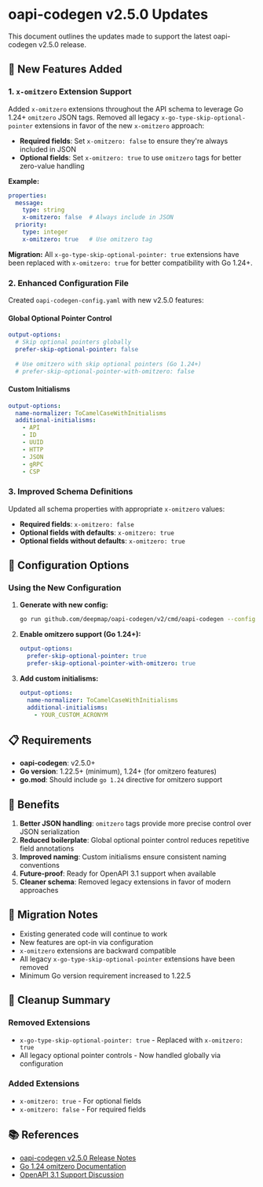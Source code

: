# oapi-codegen v2.5.0 Updates

This document outlines the updates made to support the latest oapi-codegen v2.5.0 release.

## 🎉 New Features Added

### 1. `x-omitzero` Extension Support

Added `x-omitzero` extensions throughout the API schema to leverage Go 1.24+ `omitzero` JSON tags. Removed all legacy `x-go-type-skip-optional-pointer` extensions in favor of the new `x-omitzero` approach:

- **Required fields**: Set `x-omitzero: false` to ensure they're always included in JSON
- **Optional fields**: Set `x-omitzero: true` to use `omitzero` tags for better zero-value handling

**Example:**
```yaml
properties:
  message:
    type: string
    x-omitzero: false  # Always include in JSON
  priority:
    type: integer
    x-omitzero: true   # Use omitzero tag
```

**Migration:** All `x-go-type-skip-optional-pointer: true` extensions have been replaced with `x-omitzero: true` for better compatibility with Go 1.24+.

### 2. Enhanced Configuration File

Created `oapi-codegen-config.yaml` with new v2.5.0 features:

#### Global Optional Pointer Control
```yaml
output-options:
  # Skip optional pointers globally
  prefer-skip-optional-pointer: false
  
  # Use omitzero with skip optional pointers (Go 1.24+)
  # prefer-skip-optional-pointer-with-omitzero: false
```

#### Custom Initialisms
```yaml
output-options:
  name-normalizer: ToCamelCaseWithInitialisms
  additional-initialisms:
    - API
    - ID
    - UUID
    - HTTP
    - JSON
    - gRPC
    - CSP
```

### 3. Improved Schema Definitions

Updated all schema properties with appropriate `x-omitzero` values:

- **Required fields**: `x-omitzero: false`
- **Optional fields with defaults**: `x-omitzero: true`
- **Optional fields without defaults**: `x-omitzero: true`

## 🔧 Configuration Options

### Using the New Configuration

1. **Generate with new config:**
   ```bash
   go run github.com/deepmap/oapi-codegen/v2/cmd/oapi-codegen --config=oapi-codegen-config.yaml api.yaml
   ```

2. **Enable omitzero support (Go 1.24+):**
   ```yaml
   output-options:
     prefer-skip-optional-pointer: true
     prefer-skip-optional-pointer-with-omitzero: true
   ```

3. **Add custom initialisms:**
   ```yaml
   output-options:
     name-normalizer: ToCamelCaseWithInitialisms
     additional-initialisms:
       - YOUR_CUSTOM_ACRONYM
   ```

## 📋 Requirements

- **oapi-codegen**: v2.5.0+
- **Go version**: 1.22.5+ (minimum), 1.24+ (for omitzero features)
- **go.mod**: Should include `go 1.24` directive for omitzero support

## 🚀 Benefits

1. **Better JSON handling**: `omitzero` tags provide more precise control over JSON serialization
2. **Reduced boilerplate**: Global optional pointer control reduces repetitive field annotations
3. **Improved naming**: Custom initialisms ensure consistent naming conventions
4. **Future-proof**: Ready for OpenAPI 3.1 support when available
5. **Cleaner schema**: Removed legacy extensions in favor of modern approaches

## 🔄 Migration Notes

- Existing generated code will continue to work
- New features are opt-in via configuration
- `x-omitzero` extensions are backward compatible
- All legacy `x-go-type-skip-optional-pointer` extensions have been removed
- Minimum Go version requirement increased to 1.22.5

## 🧹 Cleanup Summary

### Removed Extensions
- `x-go-type-skip-optional-pointer: true` - Replaced with `x-omitzero: true`
- All legacy optional pointer controls - Now handled globally via configuration

### Added Extensions
- `x-omitzero: true` - For optional fields
- `x-omitzero: false` - For required fields

## 📚 References

- [oapi-codegen v2.5.0 Release Notes](https://github.com/oapi-codegen/oapi-codegen/releases/tag/v2.5.0)
- [Go 1.24 omitzero Documentation](https://go.dev/doc/go1.24#encoding/json)
- [OpenAPI 3.1 Support Discussion](https://github.com/oapi-codegen/oapi-codegen/issues/373)
